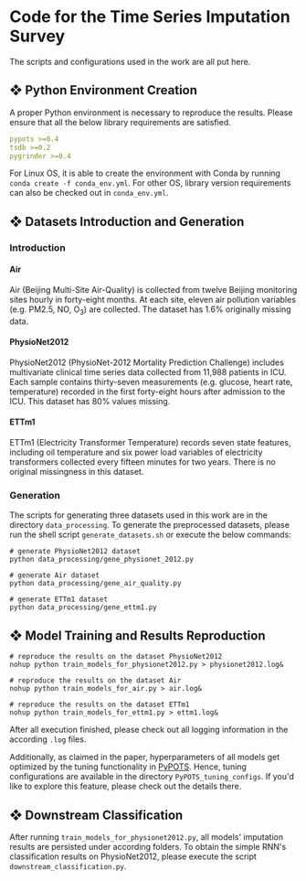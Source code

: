 # Code for the Time Series Imputation Survey 
The scripts and configurations used in the work are all put here.


## ❖ Python Environment Creation
A proper Python environment is necessary to reproduce the results. 
Please ensure that all the below library requirements are satisfied.

```yaml
pypots >=0.4
tsdb >=0.2
pygrinder >=0.4
```

For Linux OS, it is able to create the environment with Conda by running `conda create -f conda_env.yml`.
For other OS, library version requirements can also be checked out in `conda_env.yml`.


## ❖ Datasets Introduction and Generation
### Introduction
#### Air
Air (Beijing Multi-Site Air-Quality) is collected from twelve Beijing monitoring sites hourly in forty-eight months. 
At each site, eleven air pollution variables (e.g. PM2.5, NO, O<sub>3</sub>) are collected. 
The dataset has 1.6% originally missing data.

#### PhysioNet2012
PhysioNet2012 (PhysioNet-2012 Mortality Prediction Challenge) includes multivariate clinical time series data 
collected from 11,988 patients in ICU. Each sample contains thirty-seven measurements (e.g. glucose, heart rate, 
temperature) recorded in the first forty-eight hours after admission to the ICU. 
This dataset has 80% values missing.

#### ETTm1
ETTm1 (Electricity Transformer Temperature) records seven state features, including oil temperature and six power 
load variables of electricity transformers collected every fifteen minutes for two years. 
There is no original missingness in this dataset.

### Generation
The scripts for generating three datasets used in this work are in the directory `data_processing`. 
To generate the preprocessed datasets, please run the shell script `generate_datasets.sh` or 
execute the below commands:

```shell
# generate PhysioNet2012 dataset
python data_processing/gene_physionet_2012.py

# generate Air dataset
python data_processing/gene_air_quality.py

# generate ETTm1 dataset
python data_processing/gene_ettm1.py
```


## ❖ Model Training and Results Reproduction
```shell
# reproduce the results on the dataset PhysioNet2012
nohup python train_models_for_physionet2012.py > physionet2012.log&

# reproduce the results on the dataset Air
nohup python train_models_for_air.py > air.log&

# reproduce the results on the dataset ETTm1
nohup python train_models_for_ettm1.py > ettm1.log&
```

After all execution finished, please check out all logging information in the according `.log` files.

Additionally, as claimed in the paper, hyperparameters of all models get optimized by the tuning functionality in 
[PyPOTS](https://github.com/WenjieDu/PyPOTS). Hence, tuning configurations are available in the directory `PyPOTS_tuning_configs`.
If you'd like to explore this feature, please check out the details there.


## ❖ Downstream Classification
After running `train_models_for_physionet2012.py`, all models' imputation results are persisted under according folders.
To obtain the simple RNN's classification results on PhysioNet2012, please execute the script `downstream_classification.py`.